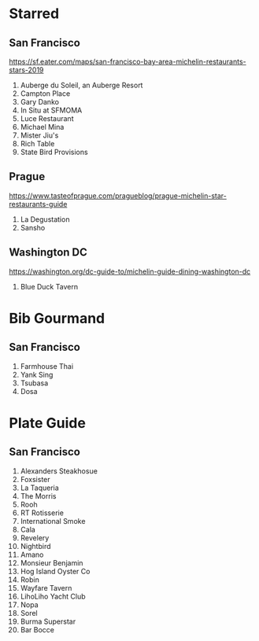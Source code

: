 # Starred
## San Francisco
https://sf.eater.com/maps/san-francisco-bay-area-michelin-restaurants-stars-2019
1. Auberge du Soleil, an Auberge Resort
2. Campton Place
3. Gary Danko
4. In Situ at SFMOMA
5. Luce Restaurant
6. Michael Mina
7. Mister Jiu's
8. Rich Table
9. State Bird Provisions

## Prague
https://www.tasteofprague.com/pragueblog/prague-michelin-star-restaurants-guide
1. La Degustation
2. Sansho

## Washington DC
https://washington.org/dc-guide-to/michelin-guide-dining-washington-dc
1. Blue Duck Tavern

# Bib Gourmand
## San Francisco
1. Farmhouse Thai
2. Yank Sing
3. Tsubasa
4. Dosa

# Plate Guide
## San Francisco
1. Alexanders Steakhosue
2. Foxsister
3. La Taqueria
4. The Morris
5. Rooh
6. RT Rotisserie
7. International Smoke
8. Cala
9. Revelery
10. Nightbird
11. Amano
12. Monsieur Benjamin
13. Hog Island Oyster Co
14. Robin
15. Wayfare Tavern
16. LihoLiho Yacht Club
17. Nopa
18. Sorel
19. Burma Superstar
20. Bar Bocce
